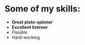 # Some of my skills:

- **Great plate-spinner**
- **Excellent *listener***
- *Flexible*
- Hard-working
